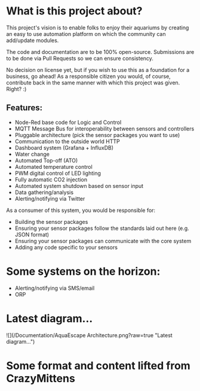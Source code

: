 # What is this project about?
This project's vision is to enable folks to enjoy their aquariums by creating an easy to use automation platform on which the community can add/update modules.  

The code and documentation are to be 100% open-source.  Submissions are to be done via Pull Requests so we can ensure consistency.  

No decision on license yet, but if you wish to use this as a foundation for a business, go ahead!  As a responsible citizen you would, of course, contribute back in the same manner with which this project was given.  Right? :)


## Features:
* Node-Red base code for Logic and Control
* MQTT Message Bus for interoperability between sensors and controllers
* Pluggable architecture (pick the sensor packages you want to use)
* Communication to the outside world  HTTP
* Dashboard system (Grafana + InfluxDB)
* Water change 
* Automated Top-off (ATO)
* Automated temperature control
* PWM digital control of LED lighting
* Fully automatic CO2 injection
* Automated system shutdown based on sensor input
* Data gathering/analysis
* Alerting/notifying via Twitter


As a consumer of this system, you would be responsible for:
* Building the sensor packages 
* Ensuring your sensor packages follow the standards laid out here (e.g. JSON format)
* Ensuring your sensor packages can communicate with the core system
* Adding any code specific to your sensors


# Some systems on the horizon:
* Alerting/notifying via SMS/email
* ORP

# Latest diagram...
![](/Documentation/AquaEscape Architecture.png?raw=true "Latest diagram...")


#  Some format and content lifted from CrazyMittens
